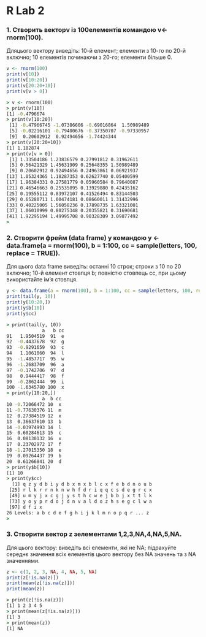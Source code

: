 # R Lab 2

### 1. Створить векторv із 100елементів командою v<-rnorm(100).
Дляцього вектору виведіть: 10-й елемент; елементи з 10-го по 20-й включно; 10 елементів починаючи з 20-го; елементи більше 0.
````r
v <- rnorm(100)
print(v[10]) 
print(v[10:20])
print(v[20:20+10])
print(v[v > 0])
````
```cmd
> v <- rnorm(100)
> print(v[10]) 
[1] -0.4796674
> print(v[10:20])
 [1] -0.47966745 -1.07386606 -0.69016864  1.50989489
 [5] -0.02216101 -0.79400676 -0.37350707 -0.97330957
 [9]  0.20602912  0.92494656 -1.74424344
> print(v[20:20+10])
[1] 1.182874
> print(v[v > 0])
 [1] 1.33504186 1.23836579 0.27991812 0.31962611
 [5] 0.56421329 1.45631909 0.25648355 1.50989489
 [9] 0.20602912 0.92494656 0.24963861 0.06921937
[13] 1.05324365 1.18287353 0.62627740 0.05400599
[17] 1.96384331 0.27581779 0.05960584 0.79640087
[21] 0.46546663 0.25535095 0.13929880 0.42435162
[25] 0.19555112 0.83972107 0.41526494 0.83144503
[29] 0.65280711 1.00474181 0.08660011 1.31432996
[33] 0.40225005 1.56058236 0.17898735 1.63321001
[37] 1.06010999 0.80275348 0.20355821 0.31690681
[41] 1.92295194 1.49995708 0.90328309 3.09877492
> 
```
### 2. Створити фрейм (data frame) y командою y <- data.frame(a = rnorm(100), b = 1:100, cc = sample(letters, 100, replace = TRUE)). 
Для цього data frame виведіть: останні 10 строк; строки з 10 по 20 включно; 10-й елемент стовпця b; повністю стовпець cc, при цьому використайте ім’я стовпця.
```r
y <- data.frame(a = rnorm(100), b = 1:100, cc = sample(letters, 100, replace = TRUE))
print(tail(y, 10))
print(y[10:20,])
print(y$b[10])
print(y$cc)
```
```cmd
> print(tail(y, 10))
             a   b cc
91   1.9504519  91  e
92  -0.4437678  92  g
93  -0.9291659  93  c
94   1.1061060  94  l
95  -1.4857717  95  w
96  -1.2683709  96  a
97  -0.1742706  97  d
98   0.9444417  98  f
99  -0.2862444  99  i
100 -1.6345780 100  x
> print(y[10:20,])
             a  b cc
10 -0.72066472 10  x
11 -0.77630376 11  m
12  0.27384519 12  x
13  0.36637610 13  b
14 -0.03974993 14  l
15  0.60284613 15  c
16  0.08130132 16  x
17  0.23702972 17  f
18 -1.27015350 18  e
19  0.09264437 19  b
20  0.61266841 20  d
> print(y$b[10])
[1] 10
> print(y$cc)
  [1] q z y d b i y d b x m x b l c x f e b d n o u b
 [25] r l k r r n k n w h f d r i q q c s d e g r c x
 [49] u m y j x c g j y s t h c w e j b b j x t t l k
 [73] y o y p r d o j d n v a l d o z h s e g c l w a
 [97] d f i x
26 Levels: a b c d e f g h i j k l m n o p q r ... z
> 
```
### 3. Створити вектор z зелементами 1,2,3,NA,4,NA,5,NA. 
Для цього вектору: виведіть всі елементи, які не NA; підрахуйте середнє значення всіх елементів цього вектору без NA значень та з NA значеннями.
````r
z <- c(1, 2, 3, NA, 4, NA, 5, NA)
print(z[!is.na(z)])
print(mean(z[!is.na(z)]))
print(mean(z))
````

```cmd
> print(z[!is.na(z)])
[1] 1 2 3 4 5
> print(mean(z[!is.na(z)]))
[1] 3
> print(mean(z))
[1] NA

```
